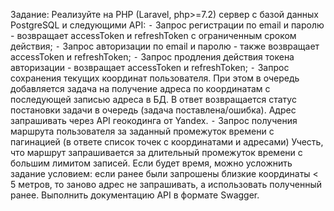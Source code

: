 Задание:
Реализуйте на PHP (Laravel, php>=7.2) сервер с базой данных PostgreSQL и следующими API:
⁃ Запрос регистрации по email и паролю - возвращает accessToken и refreshToken с ограниченным сроком действия;
⁃ Запрос авторизации по email и паролю - также возвращает accessToken и refreshToken;
⁃ Запрос продления действия токена авторизации - возвращает accessToken и refreshToken;
⁃ Запрос сохранения текущих координат пользователя. При этом в очередь добавляется задача на получение адреса по координатам с последующей записью адреса в БД. В ответ возвращается статус постановки задачи в очередь (задача поставлена/ошибка). Адрес запрашивать через API геокодинга от Yandex.
⁃ Запрос получения маршрута пользователя за заданный промежуток времени с пагинацией (в ответе список точек с координатами и адресами)
Учесть, что маршрут запрашивается за длительный промежуток времени с большим лимитом записей. Если будет время, можно усложнить задание условием: если ранее были запрошены близкие координаты < 5 метров, то заново адрес не запрашивать, а использовать полученный ранее. Выполнить документацию API в формате Swagger.

